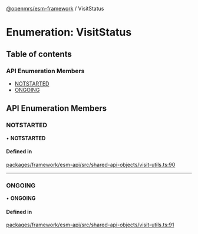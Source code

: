 [@openmrs/esm-framework](../API.md) / VisitStatus

# Enumeration: VisitStatus

## Table of contents

### API Enumeration Members

- [NOTSTARTED](VisitStatus.md#notstarted)
- [ONGOING](VisitStatus.md#ongoing)

## API Enumeration Members

### NOTSTARTED

• **NOTSTARTED**

#### Defined in

[packages/framework/esm-api/src/shared-api-objects/visit-utils.ts:90](https://github.com/openmrs/openmrs-esm-core/blob/main/packages/framework/esm-api/src/shared-api-objects/visit-utils.ts#L90)

___

### ONGOING

• **ONGOING**

#### Defined in

[packages/framework/esm-api/src/shared-api-objects/visit-utils.ts:91](https://github.com/openmrs/openmrs-esm-core/blob/main/packages/framework/esm-api/src/shared-api-objects/visit-utils.ts#L91)
